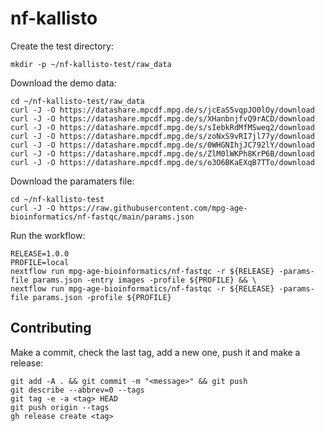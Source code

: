 # nf-kallisto

Create the test directory:
```
mkdir -p ~/nf-kallisto-test/raw_data
```

Download the demo data:
```
cd ~/nf-kallisto-test/raw_data
curl -J -O https://datashare.mpcdf.mpg.de/s/jcEaS5vqpJO0lOy/download
curl -J -O https://datashare.mpcdf.mpg.de/s/XHanbnjfvQ9rACD/download
curl -J -O https://datashare.mpcdf.mpg.de/s/sIebkRdMfMSweq2/download
curl -J -O https://datashare.mpcdf.mpg.de/s/zoNxS9vRI7jl77y/download
curl -J -O https://datashare.mpcdf.mpg.de/s/0WHGNIhjJC792lY/download
curl -J -O https://datashare.mpcdf.mpg.de/s/ZlM0lWKPh8KrP6B/download
curl -J -O https://datashare.mpcdf.mpg.de/s/o3O6BKaEXqB7TTo/download
```

Download the paramaters file:
```
cd ~/nf-kallisto-test
curl -J -O https://raw.githubusercontent.com/mpg-age-bioinformatics/nf-fastqc/main/params.json
```

Run the workflow:
```
RELEASE=1.0.0
PROFILE=local
nextflow run mpg-age-bioinformatics/nf-fastqc -r ${RELEASE} -params-file params.json -entry images -profile ${PROFILE} && \
nextflow run mpg-age-bioinformatics/nf-fastqc -r ${RELEASE} -params-file params.json -profile ${PROFILE}
```

## Contributing

Make a commit, check the last tag, add a new one, push it and make a release:
```
git add -A . && git commit -m "<message>" && git push
git describe --abbrev=0 --tags
git tag -e -a <tag> HEAD
git push origin --tags
gh release create <tag> 
```